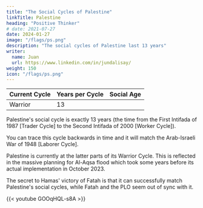 ```yaml
---
title: "The Social Cycles of Palestine"
linkTitle: Palestine
heading: "Positive Thinker"
# date: 2021-07-27
date: 2024-01-27
image: "/flags/ps.png"
description: "The social cycles of Palestine last 13 years"
writer:
  name: Juan
  url: https://www.linkedin.com/in/jundalisay/
weight: 150
icon: "/flags/ps.png"
---
```



Current Cycle | Years per Cycle | Social Age
--- | --- | ---
Warrior | 13 | 

<!-- Thinker | 13 |  -->

<!-- The entry of the Thinker cycle explains the ceasefire of 2021  -->




Palestine's social cycle is exactly 13 years (the time from the First Intifada of 1987 [Trader Cycle] to the Second Intifada of 2000 [Worker Cycle]). 

You can trace this cycle backwards in time and it will match the Arab-Israeli War of 1948 [Laborer Cycle].

<!-- , the Great Arab Revolt of 1936 [Laborer] even far back as the Peasant's Revolt of 1834 [Laborer] and Napoleon's Defeat in Palestine in 1801 [Warrior].  -->

Palestine is currently at the latter parts of its Warrior Cycle. This is reflected in the massive planning for Al-Aqsa flood which took some years before its actual implementation in October 2023. 

The secret to Hamas' victory of Fatah is that it can successfully match Palestine's social cycles, while Fatah and the PLO seem out of sync with it. 

{{<  youtube GOOqHQL-s8A >}}


 <!-- . last roughly 14 years, which can be plotted back as far as 1831.  -->


